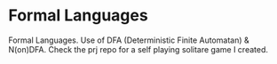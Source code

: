 # Formal Languages
Formal Languages. Use of DFA (Deterministic Finite Automatan) & N(on)DFA. Check the prj repo for a self playing solitare game I created.  
